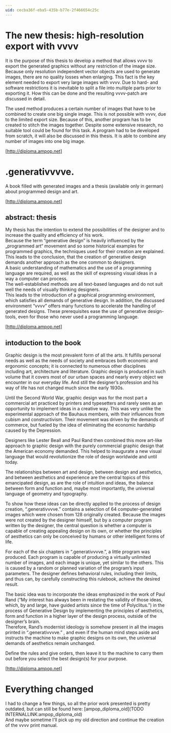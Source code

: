 ```yaml
---
uid: cecba36f-eba5-435b-b77e-2f466654c25c
---
```


#  The new thesis: high-resolution export with vvvv
It is the purpose of this thesis to develop a method that allows vvvv to export the generated graphics without any restriction of the image size. Because only resolution independent vector objects are used to generate images, there are no quality losses when enlarging. This fact is the key element needed to export very large images with vvvv. Due to hard- and software restrictions it is inevitable to split a file into multiple parts prior to exporting it. How this can be done and the resulting vvvv-patch are discussed in detail.  

The used method produces a certain number of images that have to be combined to create one big single image. This is not possible with vvvv, due to the limited export size. Because of this, another program has to be created to stitch the images together. Despite some extensive research, no suitable tool could be found for this task. A program had to be developed from scratch, it will also be discussed in this thesis. It is able to combine any number of images into one big image.  

[http://diploma.ampop.net]  

#  .generativvvve.
A book filled with generated images and a thesis (available only in german) about programmed design and art.  

[http://diploma.ampop.net]  

##  abstract: thesis
My thesis has the intention to extend the possibilities of the designer and to increase the quality and efficiency of his work.   
Because the term “generative design” is heavily influenced by the „programmed art“ movement and so some historical examples for programmed graphics, the techniques used for their creation are explained. This leads to the conclusion, that the creation of generative design demands another approach as the one common to designers.  
A basic understanding of mathematics and the use of a programming language are required, as well as the skill of expressing visual ideas in a way a computer can process.  
The well-established methods are all text-based languages and do not suit well the needs of visually thinking designers.  
This leads to the introduction of a graphical programming environment, which satisfies all demands of generative design. In addition, the discussed environment “vvvv” offers many functions to accelerate the handling of generated designs. These prerequisites ease the use of generative design-tools, even for those who never used a programming language.  

[http://diploma.ampop.net]  

##  intoduction to the book
Graphic design is the most prevalent form of all the arts. It fulfills personal needs as well as the needs of society and embraces both economic and ergonomic concepts; it is connected to numerous other disciplines including art, architecture and literature. Graphic design is produced in such volume that it covers most of our urban spaces and nearly every object we encounter in our everyday life. And still the designer’s profession and his way of life has not changed much since the early 1930s.  

Until the Second World War, graphic design was for the most part a commercial art practiced by printers and typesetters and rarely seen as an opportunity to implement ideas in a creative way. This was very unlike the experimental approach of the Bauhaus members, with their influences from cubism and constructivism. Their movement was driven by the demands of commerce, but fueled by the idea of eliminating the economic hardship caused by the Depression.  

Designers like Lester Beall and Paul Rand then combined this more art-like approach to graphic design with the purely commercial graphic design that the American economy demanded. This helped to inaugurate a new visual language that would revolutionize the role of design worldwide and until today.  

The relationships between art and design, between design and aesthetics, and between aesthetics and experience are the central topics of this emancipated design, as are the role of intuition and ideas, the balance between form and function and, maybe most importantly, the universal language of geometry and typography.  

To show how these ideas can be directly applied to the process of design creation, “.generativvvve.” contains a selection of 64 computer-generated images which were chosen from 128 originally created. Because the images were not created by the designer himself, but by a computer program written by the designer, the central question is whether a computer is capable of creating appealing design on its own, or whether the principles of aesthetics can only be conceived by humans or other intelligent forms of life.  

For each of the six chapters in “.generativvvve.”, a little program was produced. Each program is capable of producing a virtually unlimited number of images, and each image is unique, yet similar to the others. This is caused by a random or planned variation of the program’s input parameters. The designer defines behavioral rules, including their limits, and thus can, by carefully constructing this rulebook, achieve the desired result.   

The basic idea was to incorporate the ideas emphasized in the work of Paul Rand (“My interest has always been in restating the validity of those ideas, which, by and large, have guided artists since the time of Polyclitus.”) in the process of Generative Design by implementing the principles of aesthetics, form and function in a higher layer of the design process, outside of the designer’s brain.  
Therefore, Rand’s modernist ideology is somehow present in all the images printed in “.generativvvve.” , and even if the human mind steps aside and instructs the machine to make graphic designs on its own, the universal demands of aesthetics remain unchanged.  

Define the rules and give orders, then leave it to the machine to carry them out before you select the best design(s) for your purpose.   

[http://diploma.ampop.net]  

#  Everything changed
I had to change a few things, so all the prior work presented is pretty outdated, but can still be found here: [ampop_diploma_old](TODO INTERNALLINK:ampop_diploma_old)  
And maybe sometime I'll pick up my old direction and continue the creation of the vvvv print manual.